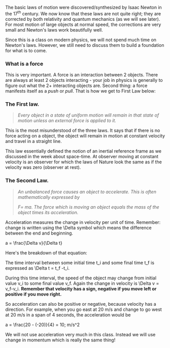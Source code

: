 The basic laws of motion were discovered/synthesized by Isaac Newton in the 17<sup>th</sup> century. We now know that these laws are not quite right; they are corrected by both relativity and quantum mechanics (as we will see later). For most motion of large objects at normal speed, the corrections are very small and Newton's laws work beautifully well. 

Since this is a class on modern physics, we will not spend much time on Newton's laws. However, we still need to discuss them to build a foundation for what is to come. 

### What is a force
This is very important. A force is an interaction between 2 objects. There are always at least 2 objects interacting - your job in physics is generally to figure out what the 2+ interacting objects are. Second thing: a force manifests itself as a _push_ or _pull_. That is how we get to First Law below:

### The First law.

> _Every object in a state of uniform motion will remain in that state of motion unless an external force is applied to it._

This is the most misunderstood of the three laws. It says that if there is no force acting on a object, the object will remain in motion at constant velocity and travel in a straight line.

This law essentially defined the notion of an inertial reference frame as we discussed in the week about space-time. At observer moving at constant velocity is an observer for which the laws of Nature look the same as if the velocity was zero (observer at rest). 

### The Second Law.

> _An unbalanced force causes an object to accelerate. This is often mathematically expressed by_
> 
> _<lrn-math>F= ma</lrn-math>. The force which is moving an object equals the mass of the object times its acceleration._

Acceleration measures the change in velocity per unit of time. Remember: change is written using the <lrn-math>\Delta</lrn-math> symbol which means the difference between the end and beginning.

<lrn-math>a = \frac{\Delta v}{\Delta t}</lrn-math>

Here's the breakdown of that equation:

The time interval between some initial time <lrn-math>t_i</lrn-math> and some final time <lrn-math>t_f</lrn-math> is expressed as <lrn-math>\Delta t = t_f -t_i</lrn-math>.

During this time interval, the speed of the object may change from initial value <lrn-math>v_i</lrn-math> to some final value <lrn-math>v_f</lrn-math>. Again the change in velocity is <lrn-math>\Delta v = v_f-v_i</lrn-math>. **Remember that velocity has a sign, negative if you move left or positive if you move right.**



So acceleration can also be positive or negative, because velocity has a direction. For example, when you go east at 20 m/s and change to go west at 20 m/s in a span of 4 seconds, the acceleration would be

<lrn-math>a = \frac{20 - (-20)}{4} = 10\; m/s^2</lrn-math>

We will not use acceleration very much in this class. Instead we will use change in momentum which is really the same thing!